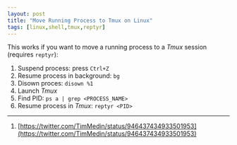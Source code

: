 ```yaml
---
layout: post
title: "Move Running Process to Tmux on Linux"
tags: [linux,shell,tmux,reptyr]
---
```


This works if you want to move a running process to a *Tmux*  session (requires `reptyr`):

1. Suspend process: press `Ctrl+Z`
2. Resume process in background: `bg`
3. Disown proces: `disown %1`
4. Launch *Tmux*
5. Find PID: `ps a | grep <PROCESS_NAME>`
6. Resume process in *Tmux*: `reptyr <PID>`

---
1. [https://twitter.com/TimMedin/status/946437434933501953](https://twitter.com/TimMedin/status/946437434933501953)
